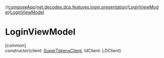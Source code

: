 //[composeApp](../../../index.md)/[net.decodex.dcp.features.login.presentation](../index.md)/[LoginViewModel](index.md)/[LoginViewModel](-login-view-model.md)

# LoginViewModel

[common]\
constructor(client: [SuperTokensClient](../../net.decodex.dcp.core.supertokens/-super-tokens-client/index.md), ldClient: LDClient)
